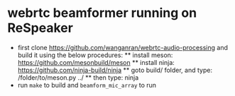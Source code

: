 # webrtc beamformer running on ReSpeaker
* first clone https://github.com/wanganran/webrtc-audio-processing and build it using the below procedures:
 ** install meson: https://github.com/mesonbuild/meson
 ** install ninja: https://github.com/ninja-build/ninja
 ** goto build/ folder, and type: /folder/to/meson.py ../
 ** then type: ninja
* run `make` to build and `beamform_mic_array` to run
